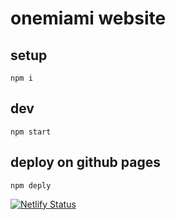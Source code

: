 # onemiami website

## setup 
```npm i```

## dev 
```npm start```

## deploy on github pages
```npm deply```

[![Netlify Status](https://api.netlify.com/api/v1/badges/a208a58f-64ac-4d5c-add9-8a4ef7551f2b/deploy-status)](https://app.netlify.com/sites/onemiami/deploys)
